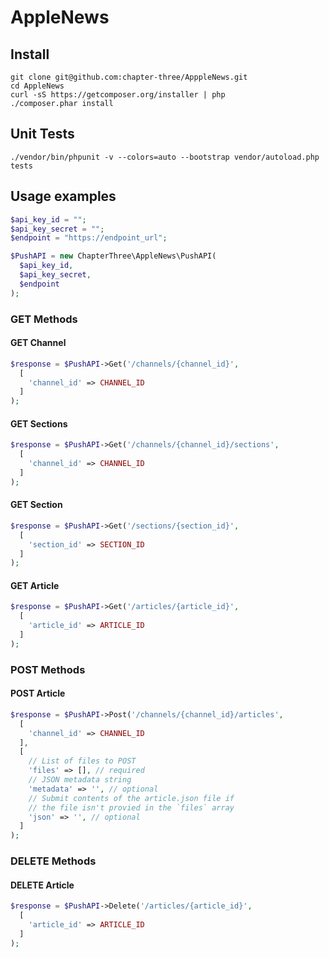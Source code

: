 # AppleNews

## Install

```shell
git clone git@github.com:chapter-three/ApppleNews.git
cd AppleNews
curl -sS https://getcomposer.org/installer | php
./composer.phar install
```

## Unit Tests

```shell
./vendor/bin/phpunit -v --colors=auto --bootstrap vendor/autoload.php tests
```

## Usage examples

```php
$api_key_id = "";
$api_key_secret = "";
$endpoint = "https://endpoint_url";

$PushAPI = new ChapterThree\AppleNews\PushAPI(
  $api_key_id,
  $api_key_secret,
  $endpoint
);
```

### GET Methods

#### GET Channel

```php
$response = $PushAPI->Get('/channels/{channel_id}',
  [
    'channel_id' => CHANNEL_ID
  ]
);
```

#### GET Sections

```php
$response = $PushAPI->Get('/channels/{channel_id}/sections',
  [
    'channel_id' => CHANNEL_ID
  ]
);
```

#### GET Section

```php
$response = $PushAPI->Get('/sections/{section_id}',
  [
    'section_id' => SECTION_ID
  ]
);
```

#### GET Article

```php
$response = $PushAPI->Get('/articles/{article_id}',
  [
    'article_id' => ARTICLE_ID
  ]
);
```

### POST Methods

#### POST Article

```php
$response = $PushAPI->Post('/channels/{channel_id}/articles',
  [
    'channel_id' => CHANNEL_ID
  ],
  [
    // List of files to POST
    'files' => [], // required
    // JSON metadata string
    'metadata' => '', // optional
    // Submit contents of the article.json file if
    // the file isn't provied in the `files` array
    'json' => '', // optional
  ]
);
```

### DELETE Methods

#### DELETE Article

```php
$response = $PushAPI->Delete('/articles/{article_id}',
  [
    'article_id' => ARTICLE_ID
  ]
);
```
